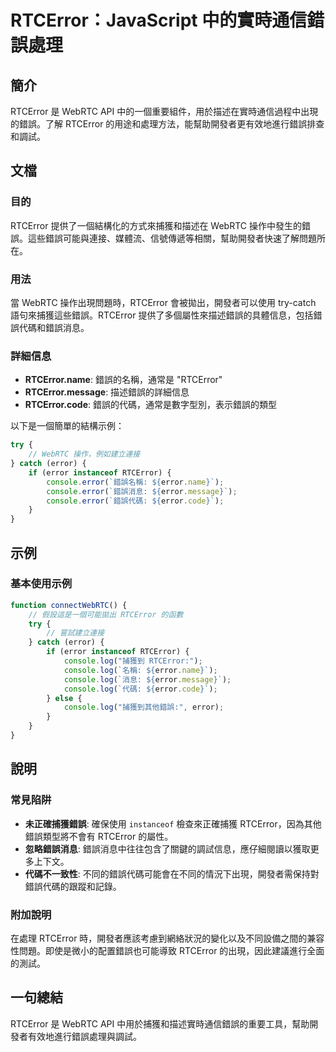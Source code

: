 <!--
Meta Description: # RTCError：JavaScript 中的實時通信錯誤處理 ## 簡介 RTCError 是 WebRTC API 中的一個重要組件，用於描述在實時通信過程中出現的錯誤。了解 RTCError 的用途和處理方法，能幫助開發者更有效地進行錯誤排查和調試。 ## 文檔 ### 目的 RTCErro...
Meta Keywords: rtcerror, error, console, webrtc, log
-->

# RTCError：JavaScript 中的實時通信錯誤處理

## 簡介
RTCError 是 WebRTC API 中的一個重要組件，用於描述在實時通信過程中出現的錯誤。了解 RTCError 的用途和處理方法，能幫助開發者更有效地進行錯誤排查和調試。

## 文檔
### 目的
RTCError 提供了一個結構化的方式來捕獲和描述在 WebRTC 操作中發生的錯誤。這些錯誤可能與連接、媒體流、信號傳遞等相關，幫助開發者快速了解問題所在。

### 用法
當 WebRTC 操作出現問題時，RTCError 會被拋出，開發者可以使用 try-catch 語句來捕獲這些錯誤。RTCError 提供了多個屬性來描述錯誤的具體信息，包括錯誤代碼和錯誤消息。

### 詳細信息
- **RTCError.name**: 錯誤的名稱，通常是 "RTCError"
- **RTCError.message**: 描述錯誤的詳細信息
- **RTCError.code**: 錯誤的代碼，通常是數字型別，表示錯誤的類型

以下是一個簡單的結構示例：

```javascript
try {
    // WebRTC 操作，例如建立連接
} catch (error) {
    if (error instanceof RTCError) {
        console.error(`錯誤名稱: ${error.name}`);
        console.error(`錯誤消息: ${error.message}`);
        console.error(`錯誤代碼: ${error.code}`);
    }
}
```

## 示例
### 基本使用示例
```javascript
function connectWebRTC() {
    // 假設這是一個可能拋出 RTCError 的函數
    try {
        // 嘗試建立連接
    } catch (error) {
        if (error instanceof RTCError) {
            console.log("捕獲到 RTCError:");
            console.log(`名稱: ${error.name}`);
            console.log(`消息: ${error.message}`);
            console.log(`代碼: ${error.code}`);
        } else {
            console.log("捕獲到其他錯誤:", error);
        }
    }
}
```

## 說明
### 常見陷阱
- **未正確捕獲錯誤**: 確保使用 `instanceof` 檢查來正確捕獲 RTCError，因為其他錯誤類型將不會有 RTCError 的屬性。
- **忽略錯誤消息**: 錯誤消息中往往包含了關鍵的調試信息，應仔細閱讀以獲取更多上下文。
- **代碼不一致性**: 不同的錯誤代碼可能會在不同的情況下出現，開發者需保持對錯誤代碼的跟蹤和記錄。

### 附加說明
在處理 RTCError 時，開發者應該考慮到網絡狀況的變化以及不同設備之間的兼容性問題。即使是微小的配置錯誤也可能導致 RTCError 的出現，因此建議進行全面的測試。

## 一句總結
RTCError 是 WebRTC API 中用於捕獲和描述實時通信錯誤的重要工具，幫助開發者有效地進行錯誤處理與調試。